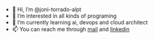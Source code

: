 - 👋 Hi, I’m @joni-torrado-alpt
- 👀 I’m interested in all kinds of programing
- 🌱 I’m currently learning ai, devops and cloud architect
- 📫 You can reach me through [mail](joni.s.torrado@altice.pt) and [linkedin](https://linkedin.com/in/jóni-st-35844129)

<!---
joni-torrado-alpt/joni-torrado-alpt is a ✨ special ✨ repository because its `README.md` (this file) appears on your GitHub profile.
You can click the Preview link to take a look at your changes.
--->
